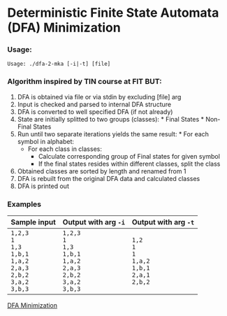 <!-- Readme written in markdown
DFA-2-MKA, project for FLP course at FIT BUT
Martin Krajnak, xkrajn02@stud.fit.vutbr.cz -->

# Deterministic Finite State Automata (DFA) Minimization

### Usage:
  ```
  Usage: ./dfa-2-mka [-i|-t] [file]
  ```

### Algorithm inspired by TIN course at FIT BUT:

  1. DFA is obtained via file or via stdin by excluding [file] arg
  1. Input is checked and parsed to internal DFA structure
  1. DFA is converted to well specified DFA (if not already)
  1. State are initially splitted to two groups (classes):
    * Final States
    * Non-Final States
  1. Run until two separate iterations yields the same result:
    * For each symbol in alphabet:
      * For each class in classes:
        * Calculate corresponding group of Final states for given symbol
        * If the final states resides within different classes, split the class
  1. Obtained classes are sorted by length and renamed from 1
  1. DFA is rebuilt from the original DFA data and calculated classes
  1. DFA is printed out


### Examples
Sample input | Output with arg `-i` | Output with arg `-t`
------------ | -------------- | ---------
`1,2,3`<br>`1`<br> `1,3`<br>`1,b,1`<br>`1,a,2`<br>`2,a,3`<br>`2,b,2`<br>`3,a,2`<br>`3,b,3` | `1,2,3`<br>`1`<br>`1,3`<br>`1,b,1`<br>`1,a,2 `<br> `2,a,3`<br>`2,b,2` <br>`3,a,2`<br>`3,b,3` | `1,2`<br>`1`<br>`1 `<br>`1,a,2`<br>`1,b,1`<br>`2,a,1`<br>`2,b,2`


 [DFA Minimization](https://en.wikipedia.org/wiki/DFA_minimization)
